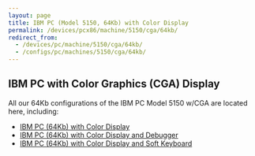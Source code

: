 ```yaml
---
layout: page
title: IBM PC (Model 5150, 64Kb) with Color Display
permalink: /devices/pcx86/machine/5150/cga/64kb/
redirect_from:
  - /devices/pc/machine/5150/cga/64kb/
  - /configs/pc/machines/5150/cga/64kb/
---
```


IBM PC with Color Graphics (CGA) Display
---

All our 64Kb configurations of the IBM PC Model 5150 w/CGA are located here, including:

* [IBM PC (64Kb) with Color Display](/devices/pcx86/machine/5150/cga/64kb/donkey/)
* [IBM PC (64Kb) with Color Display and Debugger](/devices/pcx86/machine/5150/cga/64kb/donkey/debugger/)
* [IBM PC (64Kb) with Color Display and Soft Keyboard](/devices/pcx86/machine/5150/cga/64kb/softkbd/)
